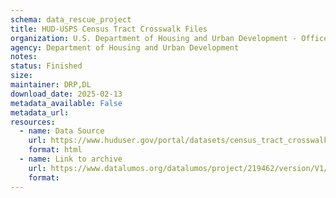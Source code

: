 ```yaml
---
schema: data_rescue_project 
title: HUD-USPS Census Tract Crosswalk Files
organization: U.S. Department of Housing and Urban Development - Office of Policy Development and Research
agency: Department of Housing and Urban Development
notes: 
status: Finished
size: 
maintainer: DRP,DL
download_date: 2025-02-13
metadata_available: False
metadata_url: 
resources:
  - name: Data Source
    url: https://www.huduser.gov/portal/datasets/census_tract_crosswalk.html
    format: html
  - name: Link to archive
    url: https://www.datalumos.org/datalumos/project/219462/version/V1/view
    format: 
---
```

